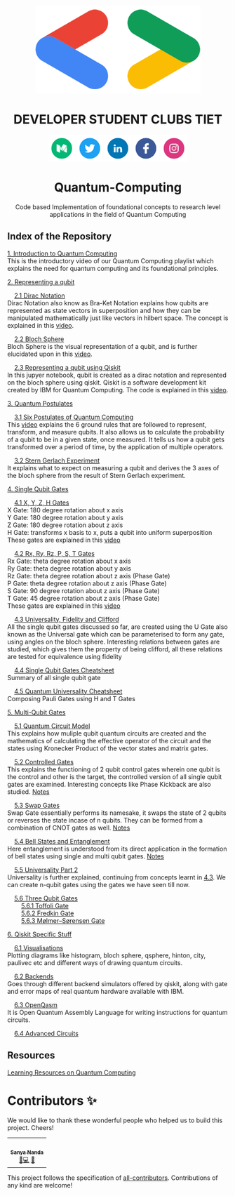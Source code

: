 <div align = "center">

<img height=200px src= "https://github.com/developer-student-club-thapar/officialWebsite/blob/master/src/assets/dsc_logo.png">

<h1>DEVELOPER STUDENT CLUBS TIET</h1>

<a href="https://medium.com/developer-student-clubs-tiet"><img src="https://github.com/aritraroy/social-icons/blob/master/medium-icon.png?raw=true" width="60"></a>
<a href="https://twitter.com/dsctiet"><img src="https://github.com/aritraroy/social-icons/blob/master/twitter-icon.png?raw=true" width="60"></a>
<a href="https://www.linkedin.com/company/developer-student-club-thapar"><img src="https://github.com/aritraroy/social-icons/blob/master/linkedin-icon.png?raw=true" width="60"></a>
<a href="https://facebook.com/dscthapar"><img src="https://github.com/aritraroy/social-icons/blob/master/facebook-icon.png?raw=true" width="60"></a>
<a href="https://instagram.com/dsc.tiet"><img src="https://github.com/aritraroy/social-icons/blob/master/instagram-icon.png?raw=true" width="60"></a>

# Quantum-Computing
Code based Implementation of foundational concepts to research level applications in the field of Quantum Computing

</div>

## Index of the Repository

[1. Introduction to Quantum Computing](https://www.youtube.com/watch?v=WMRsQxDJ19Q&list=PLY6CWF3NWYvTducILRZCATDwW9DjZvumJ&index=1)
<br>This is the introductory video of our Quantum Computing playlist which explains the need for quantum computing and its foundational principles.

[2. Representing a qubit](https://github.com/developer-student-club-thapar/Quantum-Computing/tree/main/1.%20Representing%20a%20qubit)

&nbsp;&nbsp;&nbsp;&nbsp;[2.1 Dirac Notation](https://github.com/developer-student-club-thapar/Quantum-Computing/blob/main/1.%20Representing%20a%20qubit/Dirac%20Notation%20(Bra-Ket%20Notation).pdf)
<br>Dirac Notation also know as Bra-Ket Notation explains how qubits are represented as state vectors in superposition and how they can be manipulated mathematically just like vectors in hilbert space. The concept is explained in this [video](https://www.youtube.com/watch?v=53EVUDbeVsU&list=PLY6CWF3NWYvTducILRZCATDwW9DjZvumJ&index=2).

&nbsp;&nbsp;&nbsp;&nbsp;[2.2 Bloch Sphere](https://github.com/developer-student-club-thapar/Quantum-Computing/blob/main/1.%20Representing%20a%20qubit/Bloch%20Sphere.pdf)
<br>Bloch Sphere is the visual representation of a qubit, and is further elucidated upon in this [video](https://www.youtube.com/watch?v=7ITVHGYFIfU&list=PLY6CWF3NWYvTducILRZCATDwW9DjZvumJ&index=4).

&nbsp;&nbsp;&nbsp;&nbsp;[2.3 Representing a qubit using Qiskit](https://github.com/developer-student-club-thapar/Quantum-Computing/blob/main/1.%20Representing%20a%20qubit/representing_qubit_states.ipynb)
<br>In this jupyer notebook, qubit is created as a dirac notation and represented on the bloch sphere using qiskit. Qiskit is a software development kit created by IBM for Quantum Computing. The code is explained in this [video](https://www.youtube.com/watch?v=5Sz9I2p328E&list=PLY6CWF3NWYvTducILRZCATDwW9DjZvumJ&index=5).

[3. Quantum Postulates](https://github.com/developer-student-club-thapar/Quantum-Computing/tree/main/2.%20Quantum%20Postulates)

&nbsp;&nbsp;&nbsp;&nbsp;[3.1 Six Postulates of Quantum Computing](https://github.com/developer-student-club-thapar/Quantum-Computing/blob/main/2.%20Quantum%20Postulates/quantum_postulates.ipynb)
<br>This [video](https://www.youtube.com/watch?v=G7paU9FX5nw&list=PLY6CWF3NWYvTducILRZCATDwW9DjZvumJ&index=6&t=3s) explains the 6 ground rules that are followed to represent, transform, and measure qubits. It also allows us to calculate the probability of a qubit to be in a given state, once measured. It tells us how a qubit gets transformed over a period of time, by the application of multiple operators.

&nbsp;&nbsp;&nbsp;&nbsp;[3.2 Stern Gerlach Experiment](https://www.youtube.com/watch?v=fWaNjJ69XEI&list=PLY6CWF3NWYvTducILRZCATDwW9DjZvumJ&index=3)
<br>It explains what to expect on measuring a qubit and derives the 3 axes of the bloch sphere from the result of Stern Gerlach experiment.

[4. Single Qubit Gates](https://github.com/developer-student-club-thapar/Quantum-Computing/tree/main/3.%20Single%20Qubit%20Gates)

&nbsp;&nbsp;&nbsp;&nbsp;[4.1 X, Y, Z, H Gates](https://github.com/developer-student-club-thapar/Quantum-Computing/blob/main/3.%20Single%20Qubit%20Gates/Pauli%20X%2C%20Y%20and%20Z%20Gates%20%26%20Hadamard%20Gate.ipynb)
<br>X Gate: 180 degree rotation about x axis
<br>Y Gate: 180 degree rotation about y axis
<br>Z Gate: 180 degree rotation about z axis
<br>H Gate: transforms x basis to x, puts a qubit into uniform superposition
<br>These gates are explained in this [video](https://www.youtube.com/watch?v=wta0o3fLOnk&list=PLY6CWF3NWYvTducILRZCATDwW9DjZvumJ&index=7)

&nbsp;&nbsp;&nbsp;&nbsp;[4.2 Rx, Ry, Rz, P, S, T Gates](https://github.com/developer-student-club-thapar/Quantum-Computing/blob/main/3.%20Single%20Qubit%20Gates/Rx%2Cy%2Cz%20and%20P%2C%20S%2C%20T%20Gates.ipynb)
<br>Rx Gate: theta degree rotation about x axis
<br>Ry Gate: theta degree rotation about y axis
<br>Rz Gate: theta degree rotation about z axis (Phase Gate)
<br>P Gate: theta degree rotation about z axis (Phase Gate)
<br>S Gate: 90 degree rotation about z axis (Phase Gate)
<br>T Gate: 45 degree rotation about z axis (Phase Gate)
<br>These gates are explained in this [video]()

&nbsp;&nbsp;&nbsp;&nbsp;[4.3 Universality, Fidelity and Clifford](https://github.com/developer-student-club-thapar/Quantum-Computing/blob/main/3.%20Single%20Qubit%20Gates/universality_and_fidelity.ipynb)
<br>All the single qubit gates discussed so far, are created using the U Gate also known as the Universal gate which can be parameterised to form any gate, using angles on the bloch sphere. Interesting relations between gates are studied, which gives them the property of being clifford, all these relations are tested for equivalence using fidelity

&nbsp;&nbsp;&nbsp;&nbsp;[4.4 Single Qubit Gates Cheatsheet](https://github.com/developer-student-club-thapar/Quantum-Computing/blob/main/3.%20Single%20Qubit%20Gates/1.%20Single%20Qubit%20Quantum%20Gates.pdf)
<br>Summary of all single qubit gate

&nbsp;&nbsp;&nbsp;&nbsp;[4.5 Quantum Universality Cheatsheet](https://github.com/developer-student-club-thapar/Quantum-Computing/blob/main/3.%20Single%20Qubit%20Gates/2.%20Quantum%20Universality.pdf)
<br>Composing Pauli Gates using H and T Gates


[5. Multi-Qubit Gates](https://github.com/developer-student-club-thapar/Quantum-Computing/tree/main/4.%20Multi-Qubit%20Gates)

&nbsp;&nbsp;&nbsp;&nbsp;[5.1 Quantum Circuit Model](https://github.com/developer-student-club-thapar/Quantum-Computing/blob/main/4.%20Multi-Qubit%20Gates/1.%20Quantum%20Circuit%20Model%20and%20Multi-Qubit%20Gate%20Mathematics.pdf)
<br>This explains how muliple qubit quantum circuits are created and the mathematics of calculating the effective operator of the circuit and the states using Kronecker Product of the vector states and matrix gates. 

&nbsp;&nbsp;&nbsp;&nbsp;[5.2 Controlled Gates]()
<br>This explains the functioning of 2 qubit control gates wherein one qubit is the control and other is the target, the controlled version of all single qubit gates are examined. Interesting concepts like Phase Kickback are also studied. [Notes](https://github.com/developer-student-club-thapar/Quantum-Computing/blob/main/4.%20Multi-Qubit%20Gates/2.%20Controlled%20Gates.pdf)

&nbsp;&nbsp;&nbsp;&nbsp;[5.3 Swap Gates]()
<br>Swap Gate essentially performs its namesake, it swaps the state of 2 qubits or reverses the state incase of n qubits. They can be formed from a combination of CNOT gates as well. [Notes](https://github.com/developer-student-club-thapar/Quantum-Computing/blob/main/4.%20Multi-Qubit%20Gates/3.%20Swap%20Gate.pdf)

&nbsp;&nbsp;&nbsp;&nbsp;[5.4 Bell States and Entanglement](https://github.com/developer-student-club-thapar/Quantum-Computing/blob/main/4.%20Multi-Qubit%20Gates/Bell%20States.ipynb)
<br>Here entanglement is understood from its direct application in the formation of bell states using single and multi qubit gates. [Notes](https://github.com/developer-student-club-thapar/Quantum-Computing/blob/main/4.%20Multi-Qubit%20Gates/4.%20Bell%20States%20and%20Entanglement.pdf)

&nbsp;&nbsp;&nbsp;&nbsp;[5.5 Universality Part 2]()
<br>Universality is further explained, continuing from concepts learnt in [4.3](https://github.com/developer-student-club-thapar/Quantum-Computing/blob/main/3.%20Single%20Qubit%20Gates/universality_and_fidelity.ipynb). We can create n-qubit gates using the gates we have seen till now.

&nbsp;&nbsp;&nbsp;&nbsp;[5.6 Three Qubit Gates]()
<br>&nbsp;&nbsp;&nbsp;&nbsp;&nbsp;&nbsp;&nbsp;&nbsp;[5.6.1 Toffoli Gate]()
<br>&nbsp;&nbsp;&nbsp;&nbsp;&nbsp;&nbsp;&nbsp;&nbsp;[5.6.2 Fredkin Gate]()
<br>&nbsp;&nbsp;&nbsp;&nbsp;&nbsp;&nbsp;&nbsp;&nbsp;[5.6.3 Mølmer–Sørensen Gate]()

[6. Qiskit Specific Stuff](https://github.com/developer-student-club-thapar/Quantum-Computing/tree/main/6.%20Qiskit%20Specific%20Stuff)

&nbsp;&nbsp;&nbsp;&nbsp;[6.1 Visualisations](https://github.com/developer-student-club-thapar/Quantum-Computing/blob/main/6.%20Qiskit%20Specific%20Stuff/Visualisations.ipynb)
<br>Plotting diagrams like histogram, bloch sphere, qsphere, hinton, city, paulivec etc and different ways of drawing quantum circuits.

&nbsp;&nbsp;&nbsp;&nbsp;[6.2 Backends](https://github.com/developer-student-club-thapar/Quantum-Computing/blob/main/6.%20Qiskit%20Specific%20Stuff/Backends.ipynb)
<br>Goes through different backend simulators offered by qiskit, along with gate and error maps of real quantum hardware available with IBM.

&nbsp;&nbsp;&nbsp;&nbsp;[6.3 OpenQasm](https://github.com/developer-student-club-thapar/Quantum-Computing/blob/main/6.%20Qiskit%20Specific%20Stuff/Qasm.ipynb)
<br>It is Open Quantum Assembly Language for writing instructions for quantum circuits.

&nbsp;&nbsp;&nbsp;&nbsp;[6.4 Advanced Circuits](https://github.com/developer-student-club-thapar/Quantum-Computing/blob/main/6.%20Qiskit%20Specific%20Stuff/Advanced%20Circuits.ipynb)
## Resources

[Learning Resources on Quantum Computing](https://docs.google.com/document/d/1StHRRskl1HR-XfIdoQ1srs0E6_kHuwYSWj-bhnmJQ88/edit?usp=sharing)

# Contributors ✨

We would like to thank these wonderful people who helped us to build this project. Cheers!
<!-- ALL-CONTRIBUTORS-LIST:START - Do not remove or modify this section -->
<!-- prettier-ignore-start -->
<!-- markdownlint-disable -->
<table>
  <tr>
    <td align="center"><a href="https://www.linkedin.com/in/sanya-nanda-aba12218b//"><img src="https://avatars.githubusercontent.com/u/51756349?v=4" width="100px;" alt=""/><br /><sub><b>Sanya Nanda</b></sub></a><br /><a href="https://github.com/developer-student-club-thapar/Quantum-Computing/commits?author=SanyaNanda" title="Documentation">📖</a><a href="https://github.com/developer-student-club-thapar/Quantum-Computing/commits?author=SanyaNanda" title="Code">💻</a> <a href="https://github.com/developer-student-club-thapar/Quantum-Computing/commits?author=SanyaNanda" title="Design">🎨</a></td>
    
    
   </tr>
</table>

<!-- markdownlint-enable -->
<!-- prettier-ignore-end -->
<!-- ALL-CONTRIBUTORS-LIST:END -->

This project follows the specification of [all-contributors](https://github.com/all-contributors/all-contributors). Contributions of any kind are welcome!
